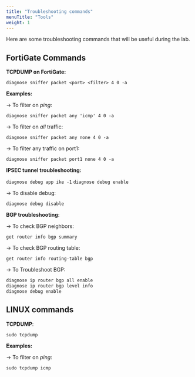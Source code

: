 ```yaml
---
title: "Troubleshooting commands"
menuTitle: "Tools"
weight: 1
---
```


Here are some troubleshooting commands that will be useful during the lab. 

## FortiGate Commands

**TCPDUMP on FortiGate:**

`diagnose sniffer packet <port> <filter> 4 0 -a`

**Examples:**

-> To filter on _ping_:  

`diagnose sniffer packet any 'icmp' 4 0 -a`

-> To filter on _all_ traffic: 

`diagnose sniffer packet any none 4 0 -a`

-> To filter any traffic on port1:

`diagnose sniffer packet port1 none 4 0 -a`

**IPSEC tunnel troubleshooting:**

   `diagnose debug app ike -1`
   `diagnose debug enable`

-> To disable debug:

`diagnose debug disable`

**BGP troubleshooting**:

-> To check BGP neighbors:

`get router info bgp summary`

-> To check BGP routing table:

`get router info routing-table bgp`

-> To Troubleshoot BGP:

``` bash
diagnose ip router bgp all enable
diagnose ip router bgp level info
diagnose debug enable
```

## LINUX commands

**TCPDUMP**:

`sudo tcpdump`

**Examples:**

-> To filter on _ping_:

`sudo tcpdump icmp`
